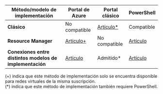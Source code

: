 | **Método/modelo de implementación** | **Portal de Azure** | **Portal clásico** | **PowerShell** |
| --- | --- | --- | --- |
| **Clásico** |No compatible |[Artículo*](../articles/vpn-gateway/virtual-networks-configure-vnet-to-vnet-connection.md) |Compatible |
| **Resource Manager** |[Artículo+](../articles/vpn-gateway/vpn-gateway-howto-vnet-vnet-resource-manager-portal.md) |No compatible |[Artículo](../articles/vpn-gateway/vpn-gateway-vnet-vnet-rm-ps.md) |
| **Conexiones entre distintos modelos de implementación** |[Artículo](../articles/vpn-gateway/vpn-gateway-connect-different-deployment-models-portal.md) |Admitido* |[Artículo](../articles/vpn-gateway/vpn-gateway-connect-different-deployment-models-powershell.md) |

(+) indica que este método de implementación solo se encuentra disponible para redes virtuales de la misma suscripción.<br>
(*) indica que este método de implementación también requiere PowerShell.



<!--HONumber=Jan17_HO3-->


